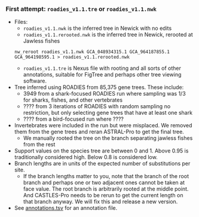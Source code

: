 ### First attempt: `roadies_v1.1.tre` or `roadies_v1.1.nwk`
* Files:
	* `roadies_v1.1.nwk` is the inferred tree in Newick with no edits
	* `roadies_v1.1.rerooted.nwk` is the inferred tree in Newick, rerooted at Jawless fishes
	```
	nw_reroot roadies_v1.1.nwk GCA_048934315.1 GCA_964187855.1 GCA_964198595.1 > roadies_v1.1.rerooted.nwk
	```
	* `roadies_v1.1.tre` is Nexus file with rooting and all sorts of other annotations, suitable for FigTree and perhaps other tree viewing software. 
* Tree inferred using ROADIES from 85,375 gene trees. These include:
	* 3949 from a shark-focused ROADIES run where sampling was 1/3 for sharks, fishes, and other vertebrates
	* ???? from 3 iterations of ROADIES with random sampling no restriction, but only selecting gene trees that have at least one shark
	* ???? from a bird-focused run where ????
* Invertebrates were included in the run but were misplaced. We removed them from the gene trees and reran ASTRAL-Pro to get the final tree. 
	* We manually rooted the tree on the branch separating jawless fishes from the rest 
* Support values on the species tree are between 0 and 1. Above 0.95 is traditionally considered high. Below 0.8 is considered low. 
* Branch lengths are in units of the expected number of substitutions per site. 
	* If the branch lengths matter to you, note that the branch of the root branch and perhaps one or two adjacent ones cannot be taken at face value. The root branch is arbitrarily rooted at the middle point. And CASTLES-Pro needs to be rerun to get the current length on that branch anyway. We will fix this and release a new version. 
* See [annotations.tsv](annotations.tsv) for an annotation file. 
